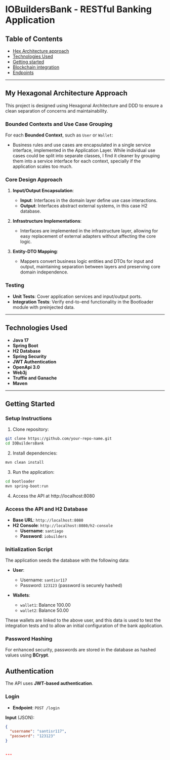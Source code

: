 # IOBuildersBank - RESTful Banking Application


## Table of Contents
- [Hex Architecture approach](#hex-architecture)
- [Technologies Used](#technologies-used)
- [Getting started](#setup-instructions)
- [Blockchain integration](#blockchain-integration)
- [Endpoints](#endpoints)

---
## My Hexagonal Architecture Approach

This project is designed using Hexagonal Architecture and DDD to ensure a clean separation of concerns and maintainability.
### Bounded Contexts and Use Case Grouping

For each **Bounded Context**, such as `User` or `Wallet`:
- Business rules and use cases are encapsulated in a single service interface, implemented in the Application Layer. While individual use cases could be split into separate classes, I find it cleaner by
  grouping them into a service interface for each context, specially if the application scales too much.

  
### Core Design Approach

1. **Input/Output Encapsulation**:  
   - **Input**: Interfaces in the domain layer define use case interactions.  
   - **Output**: Interfaces abstract external systems, in this case H2 database.

2. **Infrastructure Implementations**:  
   - Interfaces are implemented in the infrastructure layer, allowing for easy replacement of external adapters without affecting the core logic.

3. **Entity-DTO Mapping**:  
   - Mappers convert business logic entities and DTOs for input and output, maintaining separation between layers and preserving core domain independence.

### Testing
- **Unit Tests**: Cover application services and input/output ports.
- **Integration Tests**: Verify end-to-end functionality in the Bootloader module with preinjected data.

---

## Technologies Used
- **Java 17**
- **Spring Boot**
- **H2 Database**  
- **Spring Security**
- **JWT Authentication**
- **OpenApi 3.0**
- **Web3j**
- **Truffle and Ganache**
- **Maven**

---

## Getting Started

### Setup Instructions

1. Clone repository:
  ```bash
  git clone https://github.com/your-repo-name.git
  cd IOBuildersBank
  ```
   
2. Install dependencies:
  ```bash
  mvn clean install
  ```
3. Run the application:

```bash
cd bootloader
mvn spring-boot:run
```
4. Access the API at http://localhost:8080

### Access the API and H2 Database

- **Base URL**: `http://localhost:8080`
- **H2 Console**: `http://localhost:8080/h2-console`
  - **Username**: `santiago`
  - **Password**: `iobuilders`

### Initialization Script

The application seeds the database with the following data:

- **User**:
  - Username: `santisr117`
  - Password: `123123` (password is securely hashed)
  
- **Wallets**:
  - `wallet1`: Balance 100.00
  - `wallet2`: Balance 50.00

These wallets are linked to the above user, and this data is used to test the integration tests and to allow an initial configuration of the bank application.

### Password Hashing

For enhanced security, passwords are stored in the database as hashed values using **BCrypt**.

## Authentication

The API uses **JWT-based authentication**.

### Login

- **Endpoint**: `POST /login`

**Input** (JSON):
```json
{
  "username": "santisr117",
  "password": "123123"
}


---




